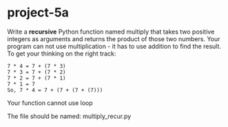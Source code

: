 # project-5a

Write a **recursive** Python function named multiply that takes two positive integers as arguments and returns the product of those two numbers. 
Your program can not use multiplication - it has to use addition to find the result.  To get your thinking on the right track:
```
7 * 4 = 7 + (7 * 3)
7 * 3 = 7 + (7 * 2)
7 * 2 = 7 + (7 * 1)
7 * 1 = 7
So, 7 * 4 = 7 + (7 + (7 + (7)))
```

Your function cannot use loop

The file should be named: multiply_recur.py
